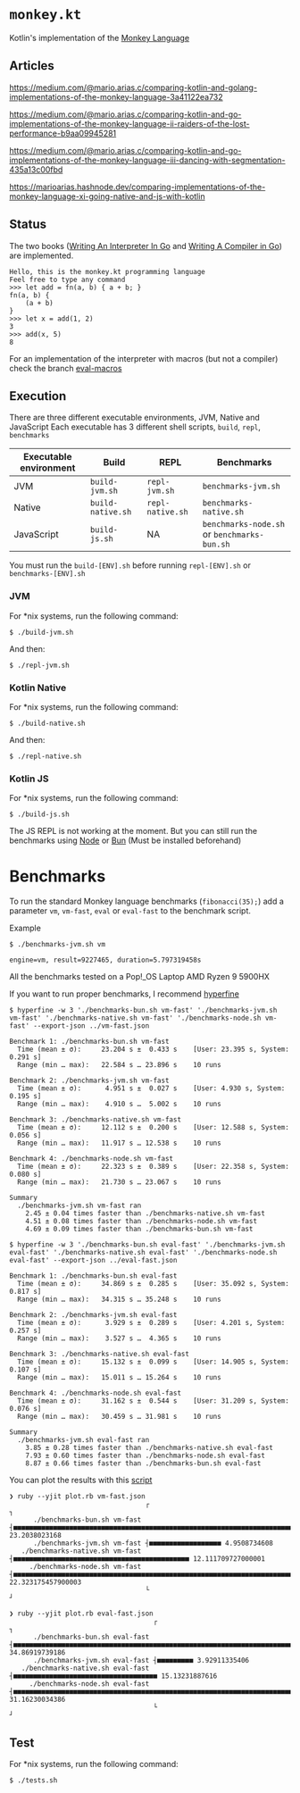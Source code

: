 # `monkey.kt`

Kotlin's implementation of the [Monkey Language](https://monkeylang.org/)

## Articles

https://medium.com/@mario.arias.c/comparing-kotlin-and-golang-implementations-of-the-monkey-language-3a41122ea732

https://medium.com/@mario.arias.c/comparing-kotlin-and-go-implementations-of-the-monkey-language-ii-raiders-of-the-lost-performance-b9aa09945281

https://medium.com/@mario.arias.c/comparing-kotlin-and-go-implementations-of-the-monkey-language-iii-dancing-with-segmentation-435a13c00fbd

https://marioarias.hashnode.dev/comparing-implementations-of-the-monkey-language-xi-going-native-and-js-with-kotlin

## Status

The two books ([Writing An Interpreter In Go](https://interpreterbook.com/)
and [Writing A Compiler in Go](https://compilerbook.com/)) are implemented.

```text
Hello, this is the monkey.kt programming language
Feel free to type any command
>>> let add = fn(a, b) { a + b; }
fn(a, b) {
    (a + b)
}
>>> let x = add(1, 2)
3
>>> add(x, 5)
8
```

For an implementation of the interpreter with macros (but not a compiler) check the
branch [eval-macros](https://github.com/MarioAriasC/monkey.kt/tree/eval-macros)

## Execution

There are three different executable environments, JVM, Native and JavaScript Each executable has 3 different
shell scripts, `build`, `repl`, `benchmarks`

| Executable environment | Build             | REPL             | Benchmarks                                  |
|------------------------|-------------------|------------------|---------------------------------------------|
| JVM                    | `build-jvm.sh`    | `repl-jvm.sh`    | `benchmarks-jvm.sh`                         |
| Native                 | `build-native.sh` | `repl-native.sh` | `benchmarks-native.sh`                      |
| JavaScript             | `build-js.sh`     | NA               | `benchmarks-node.sh` or `benchmarks-bun.sh` |

You must run the `build-[ENV].sh` before running `repl-[ENV].sh` or `benchmarks-[ENV].sh`

### JVM

For *nix systems, run the following command:

```shell
$ ./build-jvm.sh
```

And then:

```shell
$ ./repl-jvm.sh
```
### Kotlin Native

For *nix systems, run the following command:

```shell
$ ./build-native.sh
```

And then:

```shell
$ ./repl-native.sh
```

### Kotlin JS

For *nix systems, run the following command:

```shell
$ ./build-js.sh
```

The JS REPL is not working at the moment. But you can still run the benchmarks using [Node](https://nodejs.org/en/) or [Bun](https://bun.sh/) (Must be installed beforehand)

# Benchmarks

To run the standard Monkey language benchmarks (`fibonacci(35);`) add a parameter `vm`, `vm-fast`, `eval` or `eval-fast`
to the benchmark script.

Example

```shell
$ ./benchmarks-jvm.sh vm
```
```text
engine=vm, result=9227465, duration=5.797319458s
```

 
All the benchmarks tested on a Pop!_OS Laptop AMD Ryzen 9 5900HX
 
If you want to run proper benchmarks, I recommend [hyperfine](https://github.com/sharkdp/hyperfine)

```shell
$ hyperfine -w 3 './benchmarks-bun.sh vm-fast' './benchmarks-jvm.sh vm-fast' './benchmarks-native.sh vm-fast' './benchmarks-node.sh vm-fast' --export-json ../vm-fast.json
```
```text
Benchmark 1: ./benchmarks-bun.sh vm-fast
  Time (mean ± σ):     23.204 s ±  0.433 s    [User: 23.395 s, System: 0.291 s]
  Range (min … max):   22.584 s … 23.896 s    10 runs

Benchmark 2: ./benchmarks-jvm.sh vm-fast
  Time (mean ± σ):      4.951 s ±  0.027 s    [User: 4.930 s, System: 0.195 s]
  Range (min … max):    4.910 s …  5.002 s    10 runs

Benchmark 3: ./benchmarks-native.sh vm-fast
  Time (mean ± σ):     12.112 s ±  0.200 s    [User: 12.588 s, System: 0.056 s]
  Range (min … max):   11.917 s … 12.538 s    10 runs

Benchmark 4: ./benchmarks-node.sh vm-fast
  Time (mean ± σ):     22.323 s ±  0.389 s    [User: 22.358 s, System: 0.080 s]
  Range (min … max):   21.730 s … 23.067 s    10 runs

Summary
  ./benchmarks-jvm.sh vm-fast ran
    2.45 ± 0.04 times faster than ./benchmarks-native.sh vm-fast
    4.51 ± 0.08 times faster than ./benchmarks-node.sh vm-fast
    4.69 ± 0.09 times faster than ./benchmarks-bun.sh vm-fast
```
```shell
$ hyperfine -w 3 './benchmarks-bun.sh eval-fast' './benchmarks-jvm.sh eval-fast' './benchmarks-native.sh eval-fast' './benchmarks-node.sh eval-fast' --export-json ../eval-fast.json
```
```text
Benchmark 1: ./benchmarks-bun.sh eval-fast
  Time (mean ± σ):     34.869 s ±  0.285 s    [User: 35.092 s, System: 0.817 s]
  Range (min … max):   34.315 s … 35.248 s    10 runs

Benchmark 2: ./benchmarks-jvm.sh eval-fast
  Time (mean ± σ):      3.929 s ±  0.289 s    [User: 4.201 s, System: 0.257 s]
  Range (min … max):    3.527 s …  4.365 s    10 runs

Benchmark 3: ./benchmarks-native.sh eval-fast
  Time (mean ± σ):     15.132 s ±  0.099 s    [User: 14.905 s, System: 0.107 s]
  Range (min … max):   15.011 s … 15.264 s    10 runs

Benchmark 4: ./benchmarks-node.sh eval-fast
  Time (mean ± σ):     31.162 s ±  0.544 s    [User: 31.209 s, System: 0.076 s]
  Range (min … max):   30.459 s … 31.981 s    10 runs

Summary
  ./benchmarks-jvm.sh eval-fast ran
    3.85 ± 0.28 times faster than ./benchmarks-native.sh eval-fast
    7.93 ± 0.60 times faster than ./benchmarks-node.sh eval-fast
    8.87 ± 0.66 times faster than ./benchmarks-bun.sh eval-fast
```

You can plot the results with this [script](https://gist.github.com/MarioAriasC/599204342860a161d4fe12b12f0d3de9) 

```text
❯ ruby --yjit plot.rb vm-fast.json
                                  ┌                                                                                                    ┐
      ./benchmarks-bun.sh vm-fast ┤■■■■■■■■■■■■■■■■■■■■■■■■■■■■■■■■■■■■■■■■■■■■■■■■■■■■■■■■■■■■■■■■■■■■■■■■■■■■■■■■■■■■■ 23.2038023168
      ./benchmarks-jvm.sh vm-fast ┤■■■■■■■■■■■■■■■■■■ 4.9508734608
   ./benchmarks-native.sh vm-fast ┤■■■■■■■■■■■■■■■■■■■■■■■■■■■■■■■■■■■■■■■■■■■■ 12.111709727000001
     ./benchmarks-node.sh vm-fast ┤■■■■■■■■■■■■■■■■■■■■■■■■■■■■■■■■■■■■■■■■■■■■■■■■■■■■■■■■■■■■■■■■■■■■■■■■■■■■■■■■■■ 22.323175457900003
                                  └                                                                                                    ┘

❯ ruby --yjit plot.rb eval-fast.json
                                    ┌                                                                                                    ┐
      ./benchmarks-bun.sh eval-fast ┤■■■■■■■■■■■■■■■■■■■■■■■■■■■■■■■■■■■■■■■■■■■■■■■■■■■■■■■■■■■■■■■■■■■■■■■■■■■■■■■■■■■■ 34.86919739186
      ./benchmarks-jvm.sh eval-fast ┤■■■■■■■■■ 3.92911335406
   ./benchmarks-native.sh eval-fast ┤■■■■■■■■■■■■■■■■■■■■■■■■■■■■■■■■■■■■ 15.13231887616
     ./benchmarks-node.sh eval-fast ┤■■■■■■■■■■■■■■■■■■■■■■■■■■■■■■■■■■■■■■■■■■■■■■■■■■■■■■■■■■■■■■■■■■■■■■■■■■■ 31.16230034386
                                    └                                                                                                    ┘
```


## Test

For *nix systems, run the following command:

```shell
$ ./tests.sh
```